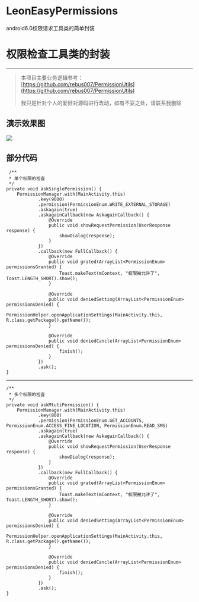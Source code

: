 # LeonEasyPermissions
android6.0权限请求工具类的简单封装


# 权限检查工具类的封装 #
---
>本项目主要业务逻辑参考：[https://github.com/rebus007/PermissionUtils](https://github.com/rebus007/PermissionUtils)
>
>我只是针对个人的爱好对源码进行改动，如有不妥之处，请联系我删除

## 演示效果图 ##

![](https://github.com/leon2017/LeonEasyPermissions/blob/master/screenshot/screen.gif)

## 部分代码 ##

     /**
     * 单个权限的检查
     */
    private void askSinglePermission() {
        PermissionManager.with(MainActivity.this)
                .key(9000)
                .permission(PermissionEnum.WRITE_EXTERNAL_STORAGE)
                .askagain(true)
                .askagainCallback(new AskagainCallback() {
                    @Override
                    public void showRequestPermission(UserResponse response) {
                        showDialog(response);
                    }
                })
                .callback(new FullCallback() {
                    @Override
                    public void grated(ArrayList<PermissionEnum> permissionsGranted) {
                        Toast.makeText(mContext, "权限被允许了", Toast.LENGTH_SHORT).show();
                    }

                    @Override
                    public void deniedSetting(ArrayList<PermissionEnum> permissionsDenied) {
                        PermissionHelper.openApplicationSettings(MainActivity.this, R.class.getPackage().getName());
                    }

                    @Override
                    public void deniedCancle(ArrayList<PermissionEnum> permissionsDenied) {
                        finish();
                    }
                })
                .ask();
    }


---

    /**
     * 多个权限的检查
     */
    private void askMtutiPermission() {
        PermissionManager.with(MainActivity.this)
                .key(800)
                .permission(PermissionEnum.GET_ACCOUNTS, PermissionEnum.ACCESS_FINE_LOCATION, PermissionEnum.READ_SMS)
                .askagain(true)
                .askagainCallback(new AskagainCallback() {
                    @Override
                    public void showRequestPermission(UserResponse response) {
                        showDialog(response);
                    }
                })
                .callback(new FullCallback() {
                    @Override
                    public void grated(ArrayList<PermissionEnum> permissionsGranted) {
                        Toast.makeText(mContext, "权限被允许了", Toast.LENGTH_SHORT).show();
                    }

                    @Override
                    public void deniedSetting(ArrayList<PermissionEnum> permissionsDenied) {
                        PermissionHelper.openApplicationSettings(MainActivity.this, R.class.getPackage().getName());
                    }

                    @Override
                    public void deniedCancle(ArrayList<PermissionEnum> permissionsDenied) {
                        finish();
                    }
                })
                .ask();
    }
